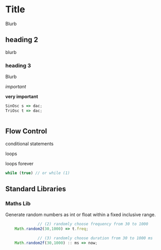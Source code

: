 # Title

Blurb

## heading 2

blurb

### heading 3

Blurb 

*important*

**very important**

```javascript
SinOsc s => dac;
TriOsc t => dac;

```

```javascript

```
## Flow Control

conditional statements

loops

loops forever
``` javascript
while (true) // or while (1)
```


## Standard Libraries

### Maths Lib

Generate random numbers as int or float within a fixed inclusive range.

```javascript
              // (2) randomly choose frequency from 30 to 1000
    Math.random2(30,1000) => t.freq;

              // (3) randomly choose duration from 30 to 1000 ms
    Math.random2f(30,1000) :: ms => now;
```
